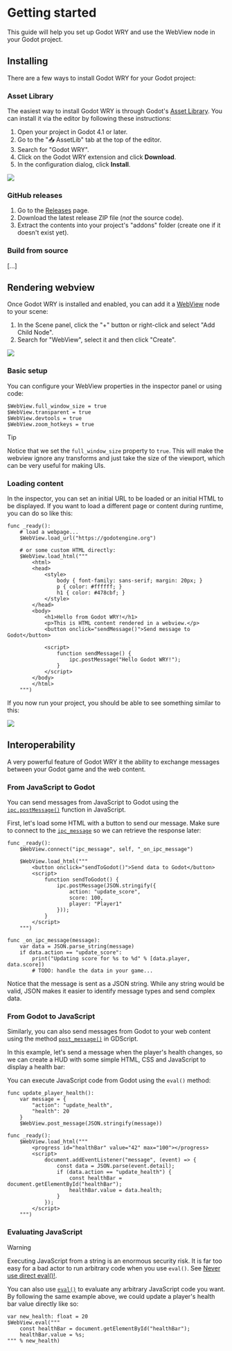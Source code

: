# Getting started

This guide will help you set up Godot WRY and use the WebView node in your Godot project.

## Installing

There are a few ways to install Godot WRY for your Godot project:

### Asset Library

The easiest way to install Godot WRY is through Godot's [Asset Library](https://godotengine.org/asset-library/asset/3426). You can install it via the editor by following these instructions:

1. Open your project in Godot 4.1 or later.
2. Go to the "📥 AssetLib" tab at the top of the editor.
3. Search for "Godot WRY".
4. Click on the Godot WRY extension and click **Download**.
5. In the configuration dialog, click **Install**.

![](/asset-lib-dialog.png)

### GitHub releases

1. Go to the [Releases](https://github.com/doceazedo/godot_wry/releases) page.
2. Download the latest release ZIP file (_not_ the source code).
3. Extract the contents into your project's "addons" folder (create one if it doesn't exist yet).

### Build from source

[...]

## Rendering webview

Once Godot WRY is installed and enabled, you can add it a [WebView](/reference/webview) node to your scene:

1. In the Scene panel, click the "+" button or right-click and select "Add Child Node".
2. Search for "WebView", select it and then click "Create".

![](/create-webview-node.png)

### Basic setup

You can configure your WebView properties in the inspector panel or using code:

```gdscript
$WebView.full_window_size = true
$WebView.transparent = true
$WebView.devtools = true
$WebView.zoom_hotkeys = true
```

> [!TIP]
> Notice that we set the `full_window_size` property to `true`. This will make the webview ignore any transforms and just take the size of the viewport, which can be very useful for making UIs.

### Loading content

In the inspector, you can set an initial URL to be loaded or an initial HTML to be displayed. If you want to load a different page or content during runtime, you can do so like this:

```gdscript
func _ready():
	# load a webpage...
	$WebView.load_url("https://godotengine.org")

	# or some custom HTML directly:
	$WebView.load_html("""
		<html>
		<head>
			<style>
				body { font-family: sans-serif; margin: 20px; }
                p { color: #ffffff; }
				h1 { color: #478cbf; }
			</style>
		</head>
		<body>
			<h1>Hello from Godot WRY!</h1>
			<p>This is HTML content rendered in a webview.</p>
			<button onclick="sendMessage()">Send message to Godot</button>

			<script>
				function sendMessage() {
					ipc.postMessage("Hello Godot WRY!");
				}
			</script>
		</body>
		</html>
	""")
```

If you now run your project, you should be able to see something similar to this:

![](/simple-html-demo.png)

## Interoperability

A very powerful feature of Godot WRY it the ability to exchange messages between your Godot game and the web content.

### From JavaScript to Godot

You can send messages from JavaScript to Godot using the [`ipc.postMessage()`](/reference/javascript#post-message) function in JavaScript.

First, let's load some HTML with a button to send our message. Make sure to connect to the [`ipc_message`](/reference/webview#ipc-message) so we can retrieve the response later:

```gdscript
func _ready():
	$WebView.connect("ipc_message", self, "_on_ipc_message")

	$WebView.load_html("""
		<button onclick="sendToGodot()">Send data to Godot</button>
		<script>
			function sendToGodot() {
				ipc.postMessage(JSON.stringify({
					action: "update_score",
					score: 100,
					player: "Player1"
				}));
			}
		</script>
	""")

func _on_ipc_message(message):
	var data = JSON.parse_string(message)
	if data.action == "update_score":
		print("Updating score for %s to %d" % [data.player, data.score])
		# TODO: handle the data in your game...
```

Notice that the message is sent as a JSON string. While any string would be valid, JSON makes it easier to identify message types and send complex data.

### From Godot to JavaScript

Similarly, you can also send messages from Godot to your web content using the method [`post_message()`](/reference/webview#post_message) in GDScript.

In this example, let's send a message when the player's health changes, so we can create a HUD with some simple HTML, CSS and JavaScript to display a health bar:

You can execute JavaScript code from Godot using the `eval()` method:

```gdscript
func update_player_health():
	var message = {
		"action": "update_health",
		"health": 20
	}
	$WebView.post_message(JSON.stringify(message))

func _ready():
	$WebView.load_html("""
		<progress id="healthBar" value="42" max="100"></progress>
		<script>
			document.addEventListener("message", (event) => {
				const data = JSON.parse(event.detail);
				if (data.action == "update_health") {
					const healthBar = document.getElementById("healthBar");
					healthBar.value = data.health;
				}
			});
		</script>
	""")
```

### Evaluating JavaScript

> [!WARNING]  
> Executing JavaScript from a string is an enormous security risk. It is far too easy for a bad actor to run arbitrary code when you use `eval()`. See [Never use direct eval()!](https://developer.mozilla.org/en-US/docs/Web/JavaScript/Reference/Global_Objects/eval#never_use_direct_eval!).

You can also use [`eval()`](/reference/webview#eval) to evaluate any arbitrary JavaScript code you want. By following the same example above, we could update a player's health bar value directly like so:

```gdscript
var new_health: float = 20
$WebView.eval("""
	const healthBar = document.getElementById("healthBar");
	healthBar.value = %s;
""" % new_health)
```
